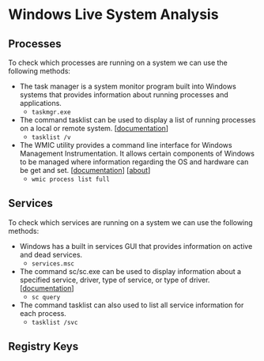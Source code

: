 # Windows Live System Analysis

## Processes

To check which processes are running on a system we can
use the following methods:

- The task manager is a system monitor program built into
Windows systems that provides information about running
processes and applications. 
    - `taskmgr.exe`
- The command tasklist can be used to display a list of 
running processes on a local or remote system. 
[[documentation](https://learn.microsoft.com/en-us/windows-server/administration/windows-commands/tasklist)]
    - `tasklist /v`
- The WMIC utility provides a command line interface for
Windows Management Instrumentation. It allows certain
components of Windows to be managed where information
regarding the OS and hardware can be get and set.
[[documentation](https://learn.microsoft.com/en-us/windows/win32/wmisdk/wmic)]
[[about](https://learn.microsoft.com/en-us/previous-versions/windows/it-pro/windows-2000-server/bb742610(v=technet.10)?redirectedfrom=MSDN)]
    - `wmic process list full`

## Services

To check which services are running on a system we can
use the following methods:

- Windows has a built in services GUI that provides
information on active and dead services.
    - `services.msc`
- The command sc/sc.exe can be used to display information
about a specified service, driver, type of service, or
type of driver.
[[documentation](https://learn.microsoft.com/en-us/windows-server/administration/windows-commands/sc-query)]
    - `sc query`
- The command tasklist can also used to list all service
information for each process.
    - `tasklist /svc`

## Registry Keys

